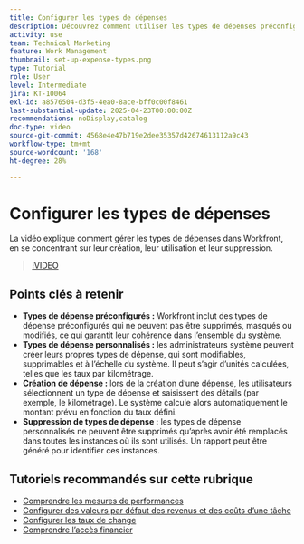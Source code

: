```yaml
---
title: Configurer les types de dépenses
description: Découvrez comment utiliser les types de dépenses préconfigurés lors de la saisie des dépenses et comment créer des types de dépenses.
activity: use
team: Technical Marketing
feature: Work Management
thumbnail: set-up-expense-types.png
type: Tutorial
role: User
level: Intermediate
jira: KT-10064
exl-id: a8576504-d3f5-4ea0-8ace-bff0c00f8461
last-substantial-update: 2025-04-23T00:00:00Z
recommendations: noDisplay,catalog
doc-type: video
source-git-commit: 4568e4e47b719e2dee35357d42674613112a9c43
workflow-type: tm+mt
source-wordcount: '168'
ht-degree: 28%

---
```


# Configurer les types de dépenses

La vidéo explique comment gérer les types de dépenses dans Workfront, en se concentrant sur leur création, leur utilisation et leur suppression.


>[!VIDEO](https://video.tv.adobe.com/v/3457702/?quality=12&learn=on&enablevpops)

## Points clés à retenir

* **Types de dépense préconfigurés :** Workfront inclut des types de dépense préconfigurés qui ne peuvent pas être supprimés, masqués ou modifiés, ce qui garantit leur cohérence dans l’ensemble du système.
* **Types de dépense personnalisés :** les administrateurs système peuvent créer leurs propres types de dépense, qui sont modifiables, supprimables et à l’échelle du système. Il peut s’agir d’unités calculées, telles que les taux par kilométrage.
* **Création de dépense :** lors de la création d’une dépense, les utilisateurs sélectionnent un type de dépense et saisissent des détails (par exemple, le kilométrage). Le système calcule alors automatiquement le montant prévu en fonction du taux défini.
* **Suppression de types de dépense :** les types de dépense personnalisés ne peuvent être supprimés qu’après avoir été remplacés dans toutes les instances où ils sont utilisés. Un rapport peut être généré pour identifier ces instances.

## Tutoriels recommandés sur cette rubrique

* [Comprendre les mesures de performances](/help/manage-work/project-finances/understand-performance-metrics.md)
* [Configurer des valeurs par défaut des revenus et des coûts d’une tâche](/help/manage-work/project-finances/set-up-task-revenue-and-cost-defaults.md)
* [Configurer les taux de change](/help/manage-work/project-finances/set-up-exchange-rates.md)
* [Comprendre l’accès financier](/help/manage-work/project-finances/understand-financial-access.md)
